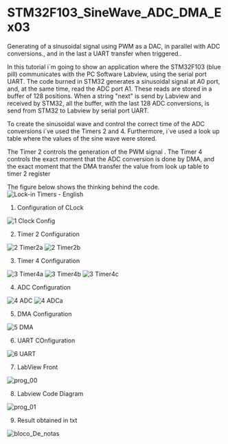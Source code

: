 # STM32F103_SineWave_ADC_DMA_Ex03
Generating of a sinusoidal signal using PWM as a DAC, in parallel with ADC conversions., and in the last a UART transfer when triggered..

In this tutorial i´m going to show an application where the STM32F103 (blue pill) communicates with the PC Software Labview, using the serial port UART. 
The code burned in STM32 generates a sinusoidal signal at A0 port, and, at the same time, read the ADC port A1. These reads are stored in a buffer of 128 positions. 
When a string "next" is send by Labview and received by STM32, all the buffer, with the last 128 ADC conversions, is send from STM32 to Labview by serial port UART.


To create the sinusoidal wave and control the correct time of the ADC conversions i´ve used the Timers 2 and 4.  Furthermore, i´ve used a look up table where the values of the sine wave were stored. 

The Timer 2 controls the generation of the PWM signal . 
The Timer 4 controls the exact moment that the ADC conversion is done by DMA, and  the exact moment that the DMA transfer the value from look up table to timer 2 register

The figure below shows the thinking behind the code. 
![Lock-in Timers - English](https://user-images.githubusercontent.com/114233216/194727883-9f8a485f-5aac-4a4b-b794-34aa94def50b.png)

1. Configuration of CLock

![1  Clock Config](https://user-images.githubusercontent.com/114233216/194729929-24a032da-cbbf-455c-9e9e-38a46fa51316.png)

2. Timer 2 Configuration

![2  Timer2a](https://user-images.githubusercontent.com/114233216/194730059-6da49eab-d9ed-49bd-9a4d-a4bb16f72869.png)
![2  Timer2b](https://user-images.githubusercontent.com/114233216/194730060-fecc569c-cdd9-4299-8236-18ddbddec228.png)


3. Timer 4 Configuration

![3  Timer4a](https://user-images.githubusercontent.com/114233216/194730064-8deb5b20-f2b7-4ded-a323-517737ea54e8.png)
![3  Timer4b](https://user-images.githubusercontent.com/114233216/194730067-0d990603-6589-4f55-89ce-ab7bd510393e.png)
![3  Timer4c](https://user-images.githubusercontent.com/114233216/194730068-8885b896-d30b-4791-9c0b-6854640486b0.png)


4. ADC Configuration

![4  ADC](https://user-images.githubusercontent.com/114233216/194730075-0100e3e7-d215-437e-88f1-d83c758ca43d.png)
![4  ADCa](https://user-images.githubusercontent.com/114233216/194730077-08feb7e7-2a16-4d77-8fcc-e0c717a1670c.png)


5. DMA Configuration

![5  DMA](https://user-images.githubusercontent.com/114233216/194730082-9fa8bf91-fccf-4532-b2f9-c60ae98d70a9.png)

6. UART COnfiguration

![6  UART](https://user-images.githubusercontent.com/114233216/194730093-0cc4f9be-80df-4f01-a776-ac677cdffa8c.png)


7. LabView Front

![prog_00](https://user-images.githubusercontent.com/114233216/194730105-c05f252f-1f3c-445b-a3e5-adfe47b58864.png)

8. Labview Code Diagram

![prog_01](https://user-images.githubusercontent.com/114233216/194730110-0fdd79f7-b040-4471-8a4a-63a9318c0cd0.png)

9. Result obtained in txt

![bloco_De_notas](https://user-images.githubusercontent.com/114233216/194730098-94338d85-c9c2-4a62-9209-ee3ef2653d47.png)




